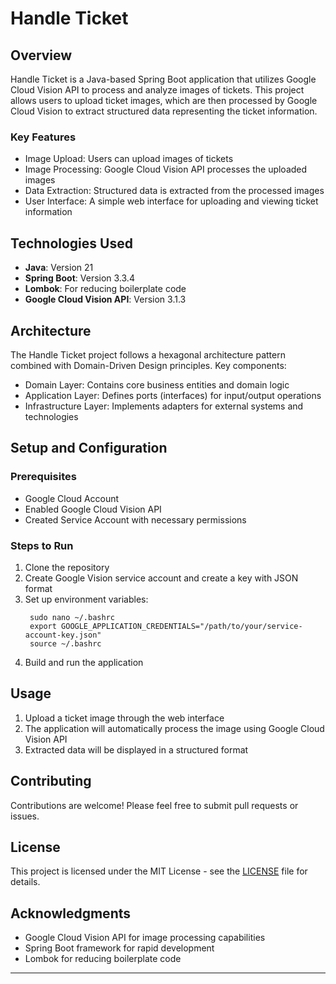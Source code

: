 # Handle Ticket

## Overview

Handle Ticket is a Java-based Spring Boot application that utilizes Google Cloud Vision API to process and analyze
images of tickets. This project allows users to upload ticket images, which are then processed by Google Cloud Vision to
extract structured data representing the ticket information.

### Key Features

- Image Upload: Users can upload images of tickets
- Image Processing: Google Cloud Vision API processes the uploaded images
- Data Extraction: Structured data is extracted from the processed images
- User Interface: A simple web interface for uploading and viewing ticket information

## Technologies Used

- **Java**: Version 21
- **Spring Boot**: Version 3.3.4
- **Lombok**: For reducing boilerplate code
- **Google Cloud Vision API**: Version 3.1.3

## Architecture
The Handle Ticket project follows a hexagonal architecture pattern combined with Domain-Driven Design principles. Key components:

- Domain Layer: Contains core business entities and domain logic
- Application Layer: Defines ports (interfaces) for input/output operations
- Infrastructure Layer: Implements adapters for external systems and technologies

## Setup and Configuration

### Prerequisites

- Google Cloud Account
- Enabled Google Cloud Vision API
- Created Service Account with necessary permissions

### Steps to Run

1. Clone the repository
2. Create Google Vision service account and create a key with JSON format 
3. Set up environment variables:
   ```
    sudo nano ~/.bashrc
    export GOOGLE_APPLICATION_CREDENTIALS="/path/to/your/service-account-key.json"
    source ~/.bashrc
   ```
3. Build and run the application

## Usage

1. Upload a ticket image through the web interface
2. The application will automatically process the image using Google Cloud Vision API
3. Extracted data will be displayed in a structured format

## Contributing

Contributions are welcome! Please feel free to submit pull requests or issues.

## License

This project is licensed under the MIT License - see the [LICENSE](LICENSE) file for details.

## Acknowledgments

- Google Cloud Vision API for image processing capabilities
- Spring Boot framework for rapid development
- Lombok for reducing boilerplate code

---

